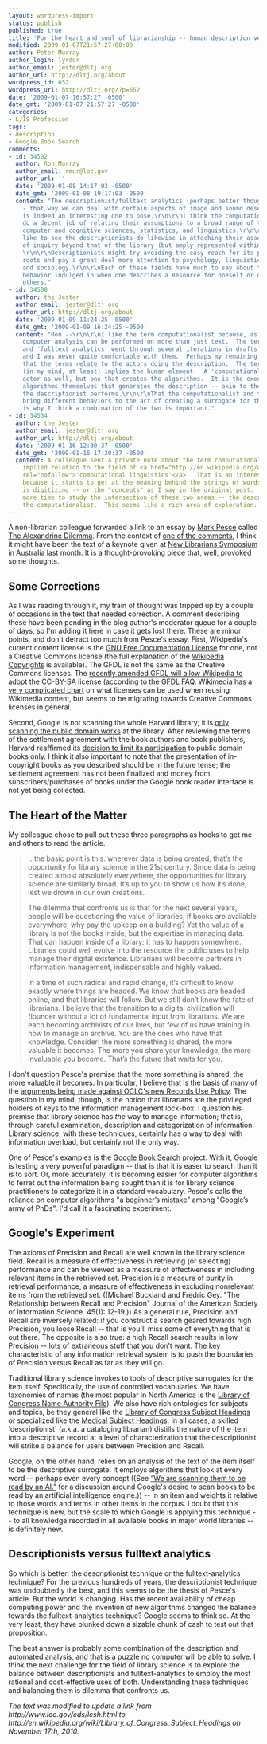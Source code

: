 ```yaml
---
layout: wordpress-import
status: publish
published: true
title: 'For the heart and soul of librarianship -- human description versus fulltext analytics'
modified: 2009-01-07T21:57:27+00:00
author: Peter Murray
author_login: lyrdor
author_email: jester@dltj.org
author_url: http://dltj.org/about
wordpress_id: 652
wordpress_url: http://dltj.org/?p=652
date: '2009-01-07 16:57:27 -0500'
date_gmt: '2009-01-07 21:57:27 -0500'
categories:
- L/IS Profession
tags:
- description
- Google Book Search
comments:
- id: 34502
  author: Ron Murray
  author_email: rmur@loc.gov
  author_url: ''
  date: '2009-01-08 14:17:03 -0500'
  date_gmt: '2009-01-08 19:17:03 -0500'
  content: "The descriptionist/fulltext analytics (perhaps better thought of as computationalist
    - that way we can deal with certain aspects of image and sound description) question
    is indeed an interesting one to pose.\r\n\r\nI think the computationalists can
    do a decent job of relating their assumptions to a broad range of theories in
    computer and cognitive sciences, statistics, and linguistics.\r\n\r\nI should
    like to see the descriptionists do likewise in attaching their assertions to fields
    of inquiry beyond that of the library (but amply represented within the library).
    \r\n\r\nDescriptionists might try avoiding the easy reach for its philosophical
    roots and pay a great deal more attention to psychology, linguistics, anthropology,
    and sociology.\r\n\r\nEach of these fields have much to say about the kinds of
    behavior indulged in when one describes a Resource for oneself or on behalf of
    others."
- id: 34508
  author: the Jester
  author_email: jester@dltj.org
  author_url: http://dltj.org/about
  date: '2009-01-09 11:24:25 -0500'
  date_gmt: '2009-01-09 16:24:25 -0500'
  content: "Ron --\r\n\r\nI like the term computationalist because, as you suggest,
    computer analysis can be performed on more than just text.  The terms 'descriptionist'
    and 'fulltext analytics' went through several iterations in drafts of this post,
    and I was never quite comfortable with them.  Perhaps my remaining doubts are
    that the terms relate to the actors doing the description.  The term 'descriptionist'
    (in my mind, at least) implies the human element.  A 'computationalist' is a human
    actor as well, but one that creates the algorithms.  It is the execution of the
    algorithms themselves that generates the description -- akin to the activity that
    the descriptionist performs.\r\n\r\nThat the computationalist and the descriptionist
    bring different behaviors to the act of creating a surrogate for the target item
    is why I think a combination of the two is important."
- id: 34534
  author: the Jester
  author_email: jester@dltj.org
  author_url: http://dltj.org/about
  date: '2009-01-16 12:30:37 -0500'
  date_gmt: '2009-01-16 17:30:37 -0500'
  content: A colleague sent a private note about the term computationalist and the
    implied relation to the field of <a href="http://en.wikipedia.org/wiki/Computational_linguistics"
    rel="nofollow">'computational linguistics'</a>.  That is an interesting observation
    because it starts to get at the meaning behind the strings of words that Google
    is digitizing -- or the "concepts" as I say in the original post.  I wish I had
    more time to study the intersection of these two areas -- the descriptionist and
    the computationalist.  This seems like a rich area of exploration.
---
```

<p>A non-librarian colleague forwarded a link to an essay by <a href="http://blog.futurestreetconsulting.com/?page_id=8" title="About Mark Pesce">Mark Pesce</a> called <a href="http://blog.futurestreetconsulting.com/?p=101" title="The Alexandrine Dilemma | the human network">The Alexandrine Dilemma</a>.  From the context of <a href="http://blog.futurestreetconsulting.com/?p=101#comment-25985" title="Comment on &#039;The Alexandrine Dilemma&#039;">one of the comments</a>, I think it might have been the text of a keynote given at <a href="http://conferences.alia.org.au/newlibrarian2008/" title="New Librarians Symposium home page">New Librarians Symposium</a> in Australia last month.  It is a thought-provoking piece that, well, provoked some thoughts.</p>
<h2>Some Corrections</h2>
<p>As I was reading through it, my train of thought was tripped up by a couple of occasions in the text that needed correction.  A comment describing these have been pending in the blog author's moderator queue for a couple of days, so I'm adding it here in case it gets lost there.  These are minor points, and don't detract too much from Pesce's essay.  First, Wikipedia's current content license is the <a href="http://en.wikipedia.org/wiki/Wikipedia:Text_of_the_GNU_Free_Documentation_License" title="Text of the GNU Free Documentation License">GNU Free Documentation License</a> for one, not a Creative Commons license (the full explanation of the <a href="http://en.wikipedia.org/wiki/Wikipedia:Copyrights" title="Copyrights of Wikimedia content">Wikipedia Copyrights</a> is available).  The GFDL is not the same as the Creative Commons licenses.  The <a href="http://arstechnica.com/news.ars/post/20081104-amended-fdl-will-allow-wikipedia-to-adopt-cc-license.html" title="Amended FDL will allow Wikipedia to adopt CC license">recently amended GFDL will allow Wikipedia to adopt</a> the CC-BY-SA license (according to the <a href="http://www.gnu.org/licenses/fdl-1.3-faq.html" title="FDL 1.3 FAQ - GNU Project - Free Software Foundation">GFDL FAQ</a>.  Wikimedia has a <a href="http://commons.wikimedia.org/wiki/Commons:Reusing_content_outside_Wikimedia#Text" title="Reusing content outside Wikimedia - Wikimedia Commons">very complicated chart</a> on what licenses can be used when reusing Wikimedia content, but seems to be migrating towards Creative Commons licenses in general.</p>
<p>Second, Google is not scanning the whole Harvard library; it is <a href="http://hul.harvard.edu/hgproject/faq.html" title="Harvard University Library : Harvard-Google Project : FAQ">only scanning the public domain works</a> at the library.  After reviewing the terms of the settlement agreement with the book authors and book publishers, Harvard reaffirmed its <a href="http://www.thecrimson.com/article.aspx?ref=524989" title="The Harvard Crimson :: News :: Harvard-Google Online Book Deal at Risk">decision to limit its participation</a> to public domain books only.  I think it also important to note that the presentation of in-copyright books as you described should be in the future tense; the settlement agreement has not been finalized and money from subscribers/purchases of books under the Google book reader interface is not yet being collected.</p>
<h2>The Heart of the Matter</h2>
<p>My colleague chose to pull out these three paragraphs as hooks to get me and others to read the article.</p>
<blockquote><p>&hellip;the basic point is this: wherever data is being created, that&rsquo;s the opportunity for library science in the 21st century. Since data is being created almost absolutely everywhere, the opportunities for library science are similarly broad. It&rsquo;s up to you to show us how it&rsquo;s done, lest we drown in our own creations.</p>
<p>The dilemma that confronts us is that for the next several years, people will be questioning the value of libraries; if books are available everywhere, why pay the upkeep on a building? Yet the value of a library is not the books inside, but the expertise in managing data. That can happen inside of a library; it has to happen somewhere. Libraries could well evolve into the resource the public uses to help manage their digital existence. Librarians will become partners in information management, indispensable and highly valued.</p>
<p>In a time of such radical and rapid change, it&rsquo;s difficult to know exactly where things are headed. We know that books are headed online, and that libraries will follow. But we still don&rsquo;t know the fate of librarians. I believe that the transition to a digital civilization will flounder without a lot of fundamental input from librarians. We are each becoming archivists of our lives, but few of us have training in how to manage an archive. You are the ones who have that knowledge. Consider: the more something is shared, the more valuable it becomes. The more you share your knowledge, the more invaluable you become. That&rsquo;s the future that waits for you.</p></blockquote>
<p>I don't question Pesce's premise that the more something is shared, the more valuable it becomes.  In particular, I believe that is the basis of many of the <a href="http://wiki.code4lib.org/index.php/OCLC_Policy_Change" title="OCLC Policy Change">arguments being made against OCLC's new Records Use Policy</a>.  The question in my mind, though, is the notion that librarians are the privileged holders of keys to the information management lock-box.  I question his premise that library science has <em>the</em> way to manage information; that is, through careful examination, description and categorization of information.  Library science, with these techniques, certainly has <em>a</em> way to deal with information overload, but certainly not the only way.</p>
<p>One of Pesce's examples is the <a href="http://books.google.com/" title="http://books.google.com/">Google Book Search</a> project.  With it, Google is testing a very powerful paradigm -- that is that it is easer to search than it is to sort.  Or, more accurately, it is becoming easier for computer algorithms to ferret out the information being sought than it is for library science practitioners to categorize it in a standard vocabulary.  Pesce's calls the reliance on computer algorithms "a beginner&rsquo;s mistake" among "Google&rsquo;s army of PhDs".  I'd call it a fascinating experiment.</p>
<h2>Google's Experiment</h2>
<p>The axioms of Precision and Recall are well known in the library science field.  Recall is a measure of effectiveness in retrieving (or selecting) performance and can be viewed as a measure of effectiveness in including relevant items in the retrieved set.  Precision is a measure of purity in retrieval performance, a measure of effectiveness in excluding nonrelevant items from the retrieved set. ((Michael Buckland and Fredric Gey. "The Relationship between Recall and Precision" Journal of the American Society of Information Science. 45(1): 12-19.))  As a general rule, Precision and Recall are inversely related:  if you construct a search geared towards high Precision, you loose Recall -- that is you'll miss some of everything that is out there.  The opposite is also true:  a high Recall search results in low Precision -- lots of extraneous stuff that you don't want.  The key characteristic of any information retrieval system is to push the boundaries of Precision versus Recall as far as they will go.</p>
<p>Traditional library science invokes to tools of descriptive surrogates for the item itself.  Specifically, the use of controlled vocabularies.  We have taxonomies of names (the most popular in North America is the <a href="http://authorities.loc.gov/" title="Library of Congress Authorities (Search for Name, Subject, Title and Name/Title)">Library of Congress Name Authority File</a>).  We also have rich ontologies for subjects and topics, be they general like the <a href="http://en.wikipedia.org/wiki/Library_of_Congress_Subject_Headings" title="Tools for Authority Control--Subject Headings">Library of Congress Subject Headings</a> or specialized like the <a href="http://www.nlm.nih.gov/mesh/" title="Medical Subject Headings homepage">Medical Subject Headings</a>.  In all cases, a skilled 'descriptionist' (a.k.a. a cataloging librarian) distills the nature of the item into a descriptive record at a level of characterization that the descriptionist will strike a balance for users between Precision and Recall.</p>
<p>Google, on the other hand, relies on an analysis of the text of the item itself to be the descriptive surrogate.  It employs algorithms that look at every word -- perhaps even every concept ((See <a href="/article/the-big-switch/">&ldquo;We are scanning them to be read by an AI.&rdquo;</a> for a discussion around Google's desire to scan books to be read by an artificial intelligence engine.)) -- in an item and weights it relative to those words and terms in other items in the corpus.  I doubt that this technique is new, but the scale to which Google is applying this technique -- to all knowledge recorded in all available books in major world libraries -- is definitely new.</p>
<h2>Descriptionists versus fulltext analytics</h2>
<p>So which is better: the descriptionist technique or the fulltext-analytics technique?  For the previous hundreds of years, the descriptionist technique was undoubtedly the best, and this seems to be the thesis of Pesce's article.  But the world is changing.  Has the recent availability of cheap computing power and the invention of new algorithms changed the balance towards the fulltext-analytics technique?  Google seems to think so.  At the very least, they have plunked down a sizable chunk of cash to test out that proposition.</p>
<p>The best answer is probably some combination of the description and automated analysis, and that is a puzzle no computer will be able to solve.  I think the next challenge for the field of library science is to explore the balance between descriptionists and fulltext-analytics to employ the most rational and cost-effective uses of both.  Understanding these techniques and balancing them is dilemma that confronts us.
<p style="padding:0;margin:0;font-style:italic;">The text was modified to update a link from http://www.loc.gov/cds/lcsh.html to http://en.wikipedia.org/wiki/Library_of_Congress_Subject_Headings on November 17th, 2010.</p>

